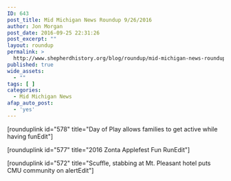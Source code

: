 ```yaml
---
ID: 643
post_title: Mid Michigan News Roundup 9/26/2016
author: Jon Morgan
post_date: 2016-09-25 22:31:26
post_excerpt: ""
layout: roundup
permalink: >
  http://www.shepherdhistory.org/blog/roundup/mid-michigan-news-roundup-9262016/
published: true
wide_assets:
  - ""
tags: [ ]
categories:
  - Mid Michigan News
afap_auto_post:
  - 'yes'
---
```

[rounduplink id="578" title="Day of Play allows families to get active while having funEdit"]

[rounduplink id="577" title="2016 Zonta Applefest Fun RunEdit"]

[rounduplink id="572" title="Scuffle, stabbing at Mt. Pleasant hotel puts CMU community on alertEdit"]